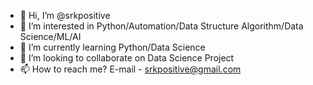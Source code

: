 - 👋 Hi, I’m @srkpositive
- 👀 I’m interested in Python/Automation/Data Structure Algorithm/Data Science/ML/AI
- 🌱 I’m currently learning Python/Data Science
- 💞️ I’m looking to collaborate on Data Science Project
- 📫 How to reach me? E-mail - srkpositive@gmail.com
